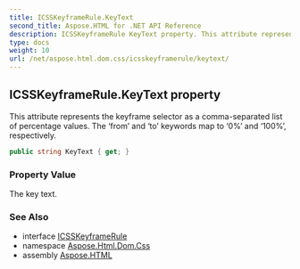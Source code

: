 ```yaml
---
title: ICSSKeyframeRule.KeyText
second_title: Aspose.HTML for .NET API Reference
description: ICSSKeyframeRule KeyText property. This attribute represents the keyframe selector as a comma-separated list of percentage values. The from and to keywords map to 0 and 100 respectively
type: docs
weight: 10
url: /net/aspose.html.dom.css/icsskeyframerule/keytext/
---
```

## ICSSKeyframeRule.KeyText property

This attribute represents the keyframe selector as a comma-separated list of percentage values. The ‘from’ and ‘to’ keywords map to ‘0%’ and ‘100%’, respectively.

```csharp
public string KeyText { get; }
```

### Property Value

The key text.

### See Also

* interface [ICSSKeyframeRule](../)
* namespace [Aspose.Html.Dom.Css](../../../aspose.html.dom.css/)
* assembly [Aspose.HTML](../../../)
